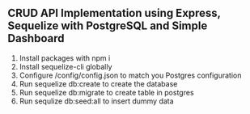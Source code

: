 ## CRUD API Implementation using Express, Sequelize with PostgreSQL and Simple Dashboard

1. Install packages with npm i
2. Install sequelize-cli globally
3. Configure /config/config.json to match you Postgres configuration
4. Run sequelize db:create to create the database
5. Run sequelize db:migrate to create table in postgres
6. Run sequlize db:seed:all to insert dummy data